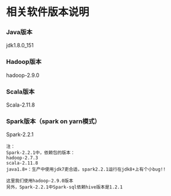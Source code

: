 相关软件版本说明
=================================================================================
### Java版本
jdk1.8.0_151

### Hadoop版本
hadoop-2.9.0

### Scala版本
Scala-2.11.8

### Spark版本（spark on yarn模式）
Spark-2.2.1

```
注：
Spark-2.2.1中，依赖包的版本：
hadoop-2.7.3
scala-2.11.8
java1.8+：生产中使用jdk7吏合适，spark2.2.1运行在jdk8+上有个小bug!!

这里我们使用hadoop-2.9.0版本
另外，Spark-2.2.1中Spark-sql依赖hive版本是1.2.1
```
